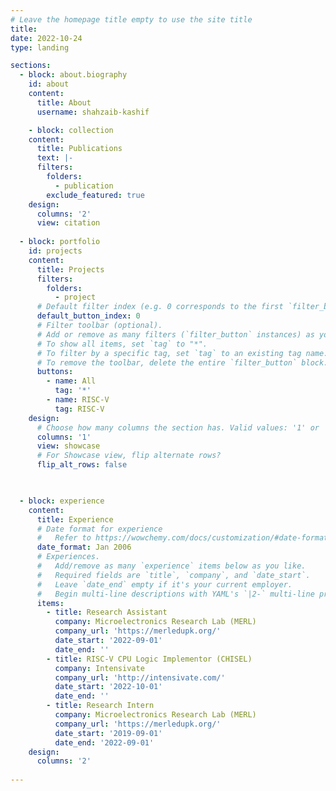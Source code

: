 ```yaml
---
# Leave the homepage title empty to use the site title
title:
date: 2022-10-24
type: landing

sections:
  - block: about.biography
    id: about
    content:
      title: About
      username: shahzaib-kashif

    - block: collection
    content:
      title: Publications
      text: |-
      filters:
        folders:
          - publication
        exclude_featured: true
    design:
      columns: '2'
      view: citation
      
  - block: portfolio
    id: projects
    content:
      title: Projects
      filters:
        folders:
          - project
      # Default filter index (e.g. 0 corresponds to the first `filter_button` instance below).
      default_button_index: 0
      # Filter toolbar (optional).
      # Add or remove as many filters (`filter_button` instances) as you like.
      # To show all items, set `tag` to "*".
      # To filter by a specific tag, set `tag` to an existing tag name.
      # To remove the toolbar, delete the entire `filter_button` block.
      buttons:
        - name: All
          tag: '*'
        - name: RISC-V
          tag: RISC-V
    design:
      # Choose how many columns the section has. Valid values: '1' or '2'.
      columns: '1'
      view: showcase
      # For Showcase view, flip alternate rows?
      flip_alt_rows: false


  
  - block: experience
    content:
      title: Experience
      # Date format for experience
      #   Refer to https://wowchemy.com/docs/customization/#date-format
      date_format: Jan 2006
      # Experiences.
      #   Add/remove as many `experience` items below as you like.
      #   Required fields are `title`, `company`, and `date_start`.
      #   Leave `date_end` empty if it's your current employer.
      #   Begin multi-line descriptions with YAML's `|2-` multi-line prefix.
      items:
        - title: Research Assistant
          company: Microelectronics Research Lab (MERL)
          company_url: 'https://merledupk.org/'
          date_start: '2022-09-01'
          date_end: ''
        - title: RISC-V CPU Logic Implementor (CHISEL)
          company: Intensivate
          company_url: 'http://intensivate.com/'
          date_start: '2022-10-01'
          date_end: ''
        - title: Research Intern
          company: Microelectronics Research Lab (MERL)
          company_url: 'https://merledupk.org/'
          date_start: '2019-09-01'
          date_end: '2022-09-01'
    design:
      columns: '2'
  
---
```

